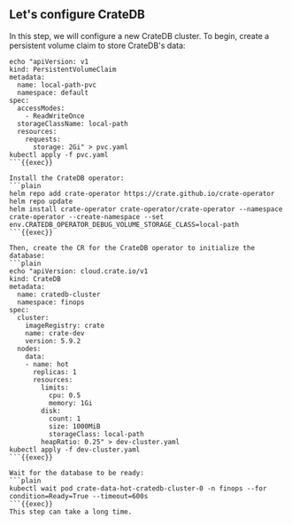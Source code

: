 ## Let's configure CrateDB
In this step, we will configure a new CrateDB cluster. To begin, create a persistent volume claim to store CrateDB's data:
```plain
echo "apiVersion: v1
kind: PersistentVolumeClaim
metadata:
  name: local-path-pvc
  namespace: default
spec:
  accessModes:
    - ReadWriteOnce
  storageClassName: local-path
  resources:
    requests:
      storage: 2Gi" > pvc.yaml
kubectl apply -f pvc.yaml
```{{exec}}

Install the CrateDB operator:
```plain
helm repo add crate-operator https://crate.github.io/crate-operator
helm repo update
helm install crate-operator crate-operator/crate-operator --namespace crate-operator --create-namespace --set env.CRATEDB_OPERATOR_DEBUG_VOLUME_STORAGE_CLASS=local-path
```{{exec}}

Then, create the CR for the CrateDB operator to initialize the database:
```plain
echo "apiVersion: cloud.crate.io/v1
kind: CrateDB
metadata:
  name: cratedb-cluster
  namespace: finops
spec:
  cluster:
    imageRegistry: crate
    name: crate-dev
    version: 5.9.2
  nodes:
    data:
    - name: hot
      replicas: 1
      resources:
        limits:
          cpu: 0.5
          memory: 1Gi
        disk:
          count: 1
          size: 1000MiB
          storageClass: local-path
        heapRatio: 0.25" > dev-cluster.yaml
kubectl apply -f dev-cluster.yaml
```{{exec}}

Wait for the database to be ready:
```plain
kubectl wait pod crate-data-hot-cratedb-cluster-0 -n finops --for condition=Ready=True --timeout=600s
```{{exec}}
This step can take a long time.
